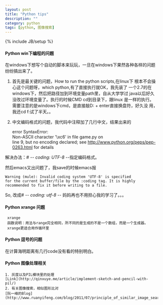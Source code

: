 ```yaml
---
layout: post
title: "Python tips"
description: ""
category: python
tags: [python, 图像搜索]
---
```

{% include JB/setup %}
#### Python win下编程的问题
在windows下想写个自动的脚本来玩玩，一旦在windows下果然各种各样的问题
纷纷搞出来了。


1. 首先是最关键的问题，How to run the python scripts,在linux下
   根本不会操心这个问题呀，which python,有了直接执行就OK，我先装了
   一个2.7的在windows下，然后把路径加到环境变量path里，自从大学学过
   java以后好久没改过环境变量了。执行的时候CMD cd到目录下，跟linux
   是一样的执行。
   需要注意的是windows下cmd，是直接敲D: + enter直接换盘符，好久没
   用，我还cd f:试了半天。。  


2.  中文编码格式的问题，我代码中注释加了几行中文，结果出来的

    error SyntaxError:    
    Non-ASCII character '\xc6' in file game.py on    
    line 9, but no encoding declared; 
    see http://www.python.org/peps/pep-0263.html for details  
     
解决办法：# -*- coding: UTF-8 -*-指定编码格式。
   
然后emacs又出问题了，我save的时候emacs报

    Warning (mule): Invalid coding system 'UTF-8' is specified 
    for the current buffer/file by the :coding tag. It is highly 
    recommended to fix it before writing to a file.
  
So, 改成# -*- coding: utf-8 -*-
妈妈再也不用担心我的学习了。。。

#### Python xrange 问题
     xrange
     函数说明：用法与range完全相同，所不同的是生成的不是一个数组，而是一个生成器。
     xrange更适合用作循环里

#### Python 逗号的问题
   在计算海明距离有几行code没有看的特别明白。

#### Python 图像处理相关
    1. 灰度以及PIL模块里的处理
    [Link](http://qinxuye.me/article/implement-sketch-and-pencil-with-pil/)
    2. 有关图像搜索，相似图形比对
    [阮一峰的Blog](http://www.ruanyifeng.com/blog/2011/07/principle_of_similar_image_search.html)
